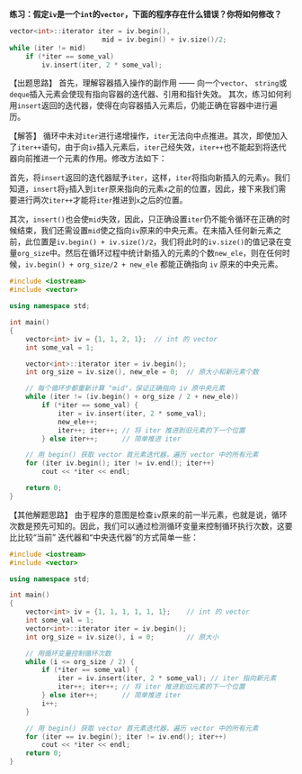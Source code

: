 **练习：假定`iv`是一个`int`的`vector`，下面的程序存在什么错误？你将如何修改？**

```cpp
vector<int>::iterator iter = iv.begin(),
                       mid = iv.begin() + iv.size()/2;
while (iter != mid)
    if (*iter == some_val)
        iv.insert(iter, 2 * some_val);
```

【出题思路】
首先，理解容器插入操作的副作用 —— 向一个`vector`、 `string`或`deque`插入元素会使现有指向容器的迭代器、引用和指针失效。
其次，练习如何利用`insert`返回的迭代器，使得在向容器插入元素后，仍能正确在容器中进行遍历。

【解答】
循环中未对`iter`进行递增操作，`iter`无法向中点推进。其次，即使加入了`iter++`语句，由于向`iv`插入元素后，`iter`己经失效，`iter++`也不能起到将迭代器向前推进一个元素的作用。修改方法如下：

首先，将`insert`返回的迭代器赋予`iter`，这样，`iter`将指向新插入的元素`y`。我们知道，`insert`将`y`插入到`iter`原来指向的元素`x`之前的位置，因此，接下来我们需要进行两次`iter++`才能将`iter`推进到`x`之后的位置。

其次，`insert()`也会使`mid`失效，因此，只正确设置`iter`仍不能令循环在正确的时候结束，我们还需设置`mid`使之指向`iv`原来的中央元素。在未插入任何新元素之前，此位置是`iv.begin() + iv.size()/2`，我们将此时的`iv.size()`的值记录在变量`org_size`中。然后在循环过程中统计新插入的元素的个数`new_ele`，则在任何时候，`iv.begin() + org_size/2 + new_ele` 都能正确指向 `iv` 原来的中央元素。

```cpp
#include <iostream>
#include <vector>

using namespace std;

int main()
{
    vector<int> iv = {1, 1, 2, 1};  // int 的 vector
    int some_val = 1;

    vector<int>::iterator iter = iv.begin();
    int org_size = iv.size(), new_ele = 0;  // 原大小和新元素个数

    // 每个循环步都重新计算 "mid"，保证正确指向 iv 原中央元素
    while (iter != (iv.begin() + org_size / 2 + new_ele))
        if (*iter == some_val) {
            iter = iv.insert(iter, 2 * some_val);
            new_ele++;
            iter++; iter++; // 将 iter 推进到旧元素的下一个位置
        } else iter++;      // 简单推进 iter

    // 用 begin() 获取 vector 首元素迭代器，遍历 vector 中的所有元素
    for (iter iv.begin(); iter != iv.end(); iter++)
        cout << *iter << endl;

    return 0;
}
```

【其他解题思路】
由于程序的意图是检查`iv`原来的前一半元素，也就是说，循环次数是预先可知的。因此，我们可以通过检测循环变量来控制循环执行次数，这要比比较“当前” 迭代器和“中央迭代器”的方式简单一些：

```cpp
#include <iostream>
#include <vector>

using namespace std;

int main()
{
    vector<int> iv = {1, 1, 1, 1, 1, 1};    // int 的 vector
    int some_val = 1;
    vector<int>::iterator iter = iv.begin();
    int org_size = iv.size(), i = 0;        // 原大小

    // 用循环变量控制循环次数
    while (i <= org_size / 2) {
        if (*iter == some_val) {
            iter = iv.insert(iter, 2 * some_val); // iter 指向新元素
            iter++; iter++; // 将 iter 推进到旧元素的下一个位置
        } else iter++;      // 简单推进 iter
        i++;
    }

    // 用 begin() 获取 vector 首元素迭代器，遍历 vector 中的所有元素
    for (iter == iv.begin(); iter != iv.end(); iter++)
        cout << *iter << endl;
    return 0;
}
```
